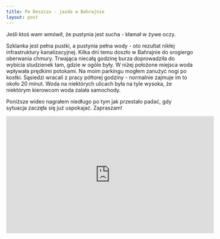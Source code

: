 ```yaml
---
title: Po Deszczu - jazda w Bahrajnie
layout: post
---
```


Jeśli ktoś wam wmówił, że pustynia jest sucha - kłamał w żywe oczy. 

Szklanka jest pełna pustki, a pustynia pełna wody - oto rezultat nikłej infrastruktury kanalizacyjnej. Kilka dni temu doszło w Bahrajnie do srogiergo oberwania chmury. Trwająca niecałą godzinę burza doprowadziła do wybicia studzienek tam, gdzie w ogóle były. W niżej położone miejsca woda wpływała prędkimi potokami. Na moim parkingu mogłem zanużyć nogi po kostki. Sąsiedzi wracali z pracy półtorej godziny - normalnie zajmuje im to około 20 minut. Woda na niektórych ulicach była na tyle wysoka, że niektórym kierowcom woda zalała samochody.

Poniższe wideo nagrałem niedługo po tym jak przestało padać, gdy sytuacja zaczęła się już uspokajać. Zapraszam! 

<iframe width="560" height="315" src="https://www.youtube.com/embed/uHkIZVWhwR4?si=duLqjBo7YIuBeB5b" title="YouTube video player" frameborder="0" allow="accelerometer; autoplay; clipboard-write; encrypted-media; gyroscope; picture-in-picture; web-share" allowfullscreen></iframe>
